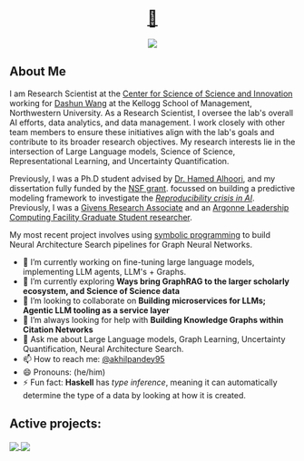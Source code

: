 <div align="center">
    <h1><a href="https://akhilpandey95.com">🏡</a></h1>
    <a href="https://komarev.com/ghpvc/?username=akhilpandey95"><img align="center" src="https://komarev.com/ghpvc/?username=akhilpandey95" /></a>
    <br>
</div>

## About Me
I am Research Scientist at the [Center for Science of Science and Innovation](https://www.kellogg.northwestern.edu/research/science-of-science.aspx) working for [Dashun Wang](https://www.dashunwang.com/) at the Kellogg School of Management, Northwestern University. As a Research Scientist, I oversee the lab's overall AI efforts, data analytics, and data management. I work closely with other team members to ensure these initiatives align with the lab's goals and contribute to its broader research objectives. My research interests lie in the intersection of Large Language models, Science of Science, Representational Learning, and Uncertainty Quantification.

Previously, I was a Ph.D student advised by [Dr. Hamed Alhoori](https://alhoori.github.io/), and my dissertation fully funded by the [NSF grant](https://www.nsf.gov/awardsearch/showAward?AWD_ID=2022443&HistoricalAwards=false). focussed on building a predictive modeling framework to investigate the [*Reproducibility crisis in AI*](https://www.science.org/doi/full/10.1126/science.359.6377.725?casa_token=B4RgaLsweT0AAAAA%3AsuAiGo_9E7o0T0WkRQPxEQVn3-X9edRZ8OatwAxM2YEifI-S2bGXYNtTwNdRDg38zqEVTqBhLYe1SfE). Previously, I was a [Givens Research Associate](https://www.anl.gov/education/givens-associates) and an [Argonne Leadership Computing Facility Graduate Student researcher](https://www.alcf.anl.gov/alcf-student-opportunities).

My most recent project involves using [symbolic programming](https://en.wikipedia.org/wiki/Symbolic_programming#:~:text=In%20computer%20programming%2C%20symbolic%20programming,if%20they%20were%20plain%20data.) to build Neural Architecture Search pipelines for Graph Neural Networks.

- 🔭 I’m currently working on fine-tuning large language models, implementing LLM agents, LLM's + Graphs.
- 🌱 I’m currently exploring **Ways bring GraphRAG to the larger scholarly ecosystem, and Science of Science data**
- 👯 I’m looking to collaborate on **Building microservices for LLMs; Agentic LLM tooling as a service layer**
- 🤔 I’m always looking for help with **Building Knowledge Graphs within Citation Networks**
- 💬 Ask me about Large Language models, Graph Learning, Uncertainty Quantification, Neural Architecture Search.
- 📫 How to reach me: [@akhilpandey95](https://x.com/akhilpandey95)
- 😄 Pronouns: (he/him)
- ⚡ Fun fact: **Haskell** has *type inference*, meaning it can automatically determine the type of a data by looking at how it is created.


## Active projects:

<a href="https://github.com/anuraghazra/github-readme-stats">
  <img align="center" src="https://github-readme-stats.vercel.app/api?username=akhilpandey95&theme=github_light&show_icons=true&include_all_commits=true&hide_border=true&count_private=true&hide_title=true&hide_rank=true&icon_color=#00CCFF&title_color=#00CCFF&card_width=100" />
</a>

<a href="https://github.com/saforem2/github-readme-stats">
  <img align="center" src="https://github-readme-stats.vercel.app/api/top-langs/?username=akhilpandey95&layout=compact&langs_count=10&theme=github_light&hide_title=true&hide_border=true&icon_color=#00CCFF&title_color=#00CCFF" />
</a>
</br>
